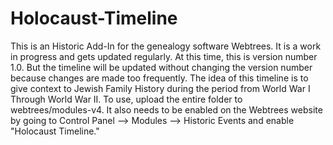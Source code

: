 # Holocaust-Timeline
This is an Historic Add-In for the genealogy software Webtrees. 
It is a work in progress and gets updated regularly.
At this time, this is version number 1.0. But the timeline will be updated without changing the version number because changes are made too frequently.
The idea of this timeline is to give context to Jewish Family History during the period from World War I Through World War II.
To use, upload the entire folder to webtrees/modules-v4.
It also needs to be enabled on the Webtrees website by going to Control Panel --> Modules --> Historic Events and enable "Holocaust Timeline."
